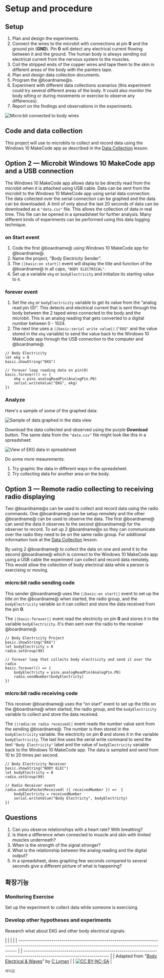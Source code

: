 # Setup and procedure

## Setup

1. Plan and design the experiments.
2. Connect the wires to the microbit with connections at pin **0** and the ground pin (**GND**). Pin **0** will detect any electrical current flowing between it and the ground. The human body is always sending out electrical current from the nervous system to the muscles.
3. Coil the stripped ends of the copper wires and tape them to the skin in different areas of the body with the painters tape.
4. Plan and design data collection documents.
5. Program the @boardname@s.
6. Experiment with different data collections scenarios (this experiment could try several different areas of the body. It could also monitor the body sitting or during movements or exercise to observe any differences).
7. Report on the findings and observations in the experiments.

![Micro:bit connected to body wires](/static/courses/ucp-science/body-electrical/body-wires-connect.jpg)

## Code and data collection

This project will use to microbits to collect and record data using the Windows 10 MakeCode app as described in the [Data Collection](/courses/ucp-science/data-collection/setup-procedure) lesson.

## Option 2 — Microbit Windows 10 MakeCode app and a USB connection

The Windows 10 MakeCode app allows data to be directly read from the microbit when it is attached using USB cable. Data can be sent from the microbit to the Windows 10 MakeCode app using serial data connection. The data collected over the serial connection can be graphed and the data can be downloaded. A limit of only about the last 20 seconds of data can be downloaded as a `"data.csv"` file. This allows the collection of data in real time. This file can be opened in a spreadsheet for further analysis. Many different kinds of experiments can be performed using this data logging technique.

### on Start event

1. Code the first @boardname@ using Windows 10 MakeCode app for @boardname@.
2. Name the project, "Body Electricity Sender".
3. The `||basic:on start||` event will display the title and function of the @boardname@ in all caps, `"BODY ELECTRICAL"`.
4. Set up a variable `ekg` or `bodyElectricity` and initialize its starting value to `0`.

### forever event

1. Set the `ekg` or `bodyElectricity` variable to get its value from the “analog read pin (0)”. This detects and electrical current that is sent through the body between the 2 taped wires connected to the body and the microbit. This is an analog reading that gets converted to a digital number between 0 - 1024.
2. The next line uses a `||basic:serial write value||` (`"EKG"` and the value stored in the `ekg` variable) to send the value back to the Windows 10 MakeCode app through the USB connection to the computer and @boardname@.

```blocks
// Body Electricity
let ekg = 0
basic.showString("EKG")

// forever loop reading data on pin(0)
basic.forever(() => {
    ekg = pins.analogReadPin(AnalogPin.P0)
    serial.writeValue("EKG", ekg)
})
```

### Analyze

Here's a sample of some of the graphed data:

![Sample of data graphed in the data view](/static/courses/ucp-science/body-electrical/sample-graph.jpg)

Download the data collected and observed using the purple **Download** button. The same data from the `"data.csv"` file might look like this in a spreadsheet:

![View of EKG data in spreadsheet](/static/courses/ucp-science/body-electrical/spreadsheet-view.jpg)

Do some more meaurements:

1. Try graphic the data in different ways in the spreadsheet.
2. Try collecting data for another area on the body.

## Option 3 — Remote radio collecting to receiving radio displaying

Two @boardname@s can be used to collect and record data using the radio commands. One @boardname@ can be setup remotely and the other @boardname@ can be used to observe the data. The first @boardname@ can send the data it observes to the second @boardname@ for the observer to record. To set up 2 @boardname@s so they can communicate over the radio they need to be on the same radio group. For additional information look at the [Data Collection](/courses/ucp-science/data-collection/setup-procedure) lesson.

By using 2 @boardname@ to collect the data on one and send it to the second @boardname@ which is connect to the Windows 10 MakeCode app using a USB cable the experiment can collect and record data remotely. This would allow the collection of body electrical data while a person is exercising or moving.

### micro:bit radio sending code

This sender @boardname@ uses the `||basic:on start||` event to set up the title on the @boardname@ when started, the radio group, and the `bodyElectricity` variable so it can collect and store the data received from the pin **0**.

The `||basic:forever||` event read the electricity on pin **0** and stores it in the variable `bodyElectricity`. It's then sent over the radio to the receiver @boardname@.

```blocks
// Body Electricity Project
basic.showString("EKG")
let bodyElectricty = 0
radio.setGroup(99)

// forever loop that collects body electricity and send it over the radio
basic.forever(() => {
    bodyElectricty = pins.analogReadPin(AnalogPin.P0)
    radio.sendNumber(bodyElectricty)
})
```

### micro:bit radio receiving code

This receiver @boardname@ uses the “on start” event to set up the title on the @boardname@ when started, the radio group, and the `bodyElectricity` variable to collect and store the data received.

The `||radio:on radio received||` event reads the number value sent from the sending @boardname@. The number is then stored in the `bodyElectricity` variable. the electricity on pin **0** and stores it in the variable `bodyElectricity`. The last line uses the serial write command to send the text `"Body Electricity"` label and the value of `bodyElectricity` variable back to the Windows 10 MakeCode app. The data is sampled and send from 10 to 20 times per second.

```blocks
// Body Electricity Receiver
basic.showString("BODY ELEC")
let bodyElectricty = 0
radio.setGroup(99)

// Radio Receiver event
radio.onDataPacketReceived( ({ receivedNumber }) =>  {
    bodyElectricty = receivedNumber
    serial.writeValue("Body Electricty", bodyElectricty)
})
```

## Questions

1. Can you observe relationships with a heart rate? With breathing? 
2. Is there a difference when connected to muscle and skin with limited muscles underneath?
3. When is the strength of the signal stronger?
4. What is the relationship between the analog reading and the digital output?
5. In a spreadsheet, does graphing few seconds compared to several seconds give a different picture of what is happening?

## 확장기능

### Monitoring Exercise

Set up the experiment to collect data while someone is exercising.

### Develop other hypotheses and experiments

Research what about EKG and other body electrical signals.

  


|                                                                                                                                                             |  |                                                                                                                           |
| ----------------------------------------------------------------------------------------------------------------------------------------------------------- |  | ------------------------------------------------------------------------------------------------------------------------- |
| Adapted from "[Body Electrical & Waves](https://drive.google.com/open?id=1KofuOt0v1lmQhQyJux1XWDVoCDeslcjDFysjStFmo1w)" by [C Lyman](http://utahcoding.org) |  | [![CC BY-NC-SA](https://licensebuttons.net/l/by-nc-sa/4.0/80x15.png)](https://creativecommons.org/licenses/by-nc-sa/4.0/) |

```package
라디오
```